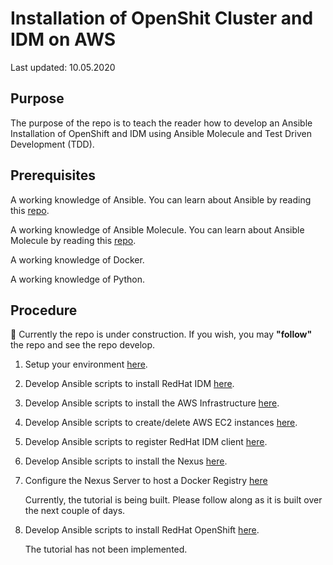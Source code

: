 # Installation of OpenShit Cluster and IDM on AWS

Last updated: 10.05.2020

## Purpose

The purpose of the repo is to teach the reader how to develop
an Ansible Installation of OpenShift and IDM using Ansible Molecule and
Test Driven Development (TDD).

## Prerequisites

A working knowledge of Ansible.  You can learn about Ansible by reading this
[repo](https://github.com/bretmullinix/ansible-for-beginners).

A working knowledge of Ansible Molecule.  You can learn about Ansible Molecule by
reading this
[repo](https://github.com/bretmullinix/ansible-molecule-for-beginners).

A working knowledge of Docker.

A working knowledge of Python.

## Procedure

:construction:  Currently the repo is under construction.  If you wish, you
may **"follow"** the repo and see the repo develop.

1. Setup your environment [here](./part1-setup-environment).

1. Develop Ansible scripts to install RedHat IDM [here](./part2-install-idm).

1. Develop Ansible scripts to install the AWS Infrastructure [here](./part3-install-aws-infrastructure).

1. Develop Ansible scripts to create/delete AWS EC2 instances [here](./part4-aws-ec2-instances).

1. Develop Ansible scripts to register RedHat IDM client [here](./part5-register-idm-client).

1. Develop Ansible scripts to install the Nexus [here](part6-install-nexus).

1. Configure the Nexus Server to host a Docker Registry [here](./part7-configure-nexus-docker-registry)

    Currently, the tutorial is being built.  Please follow along as it is built over the next couple of days.

1. Develop Ansible scripts to install RedHat OpenShift [here](./part8-install-openshift).

    The tutorial has not been implemented.  